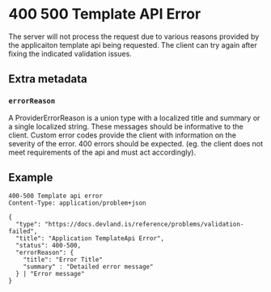 # 400 500 Template API Error

The server will not process the request due to various reasons provided by the applicaiton template api being requested.
The client can try again after fixing the indicated validation issues.

## Extra metadata

### `errorReason`

A ProviderErrorReason is a union type with a localized title and summary or a single localized string. These messages should be informative to the client. Custom error codes provide the client with information
on the severity of the error. 400 errors should be expected. (eg. the client does not meet requirements of the api and must act accordingly).

## Example

```
400-500 Template api error
Content-Type: application/problem+json

{
  "type": "https://docs.devland.is/reference/problems/validation-failed",
  "title": "Application TemplateApi Error",
  "status": 400-500,
  "errorReason": {
    "title": "Error Title"
    "summary" : "Detailed error message"
  } | "Error message"
}
```
